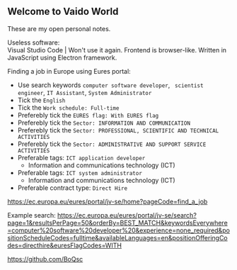 ## Welcome to Vaido World

These are my open personal notes.

Useless software:  
Visual Studio Code | Won't use it again. Frontend is browser-like. Written in JavaScript using Electron framework.
  
Finding a job in Europe using Eures portal:  
* Use search keywords `computer software developer`, ` scientist engineer`,  `IT Assistant`, `System Administrator`  
* Tick the `English`  
* Tick the `Work schedule: Full-time`  
* Preferebly tick the `EURES flag: With EURES flag`  
* Preferebly tick the `Sector: INFORMATION AND COMMUNICATION`  
* Preferebly tick the `Sector: PROFESSIONAL, SCIENTIFIC AND TECHNICAL ACTIVITIES`  
* Preferebly tick the `Sector: ADMINISTRATIVE AND SUPPORT SERVICE ACTIVITIES`  
* Preferable tags: `ICT application developer`
  * Information and communications technology (ICT)
* Preferable tags: `ICT system administrator`
  * Information and communications technology (ICT)
* Preferable contract type: `Direct Hire`

https://ec.europa.eu/eures/portal/jv-se/home?pageCode=find_a_job

Example search:
https://ec.europa.eu/eures/portal/jv-se/search?page=1&resultsPerPage=50&orderBy=BEST_MATCH&keywordsEverywhere=computer%20software%20developer%20&experience=none_required&positionScheduleCodes=fulltime&availableLanguages=en&positionOfferingCodes=directhire&euresFlagCodes=WITH


https://github.com/BoQsc
